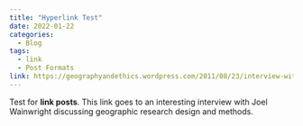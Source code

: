 ```yaml
---
title: "Hyperlink Test"
date: 2022-01-22
categories:
  - Blog
tags:
  - link
  - Post Formats
link: https://geographyandethics.wordpress.com/2011/08/23/interview-with-dr-joel-wainwright-the-ohio-state-university/
---
```


Test for **link posts**.  This link goes to an interesting interview with Joel Wainwright discussing geographic research design and methods.  


